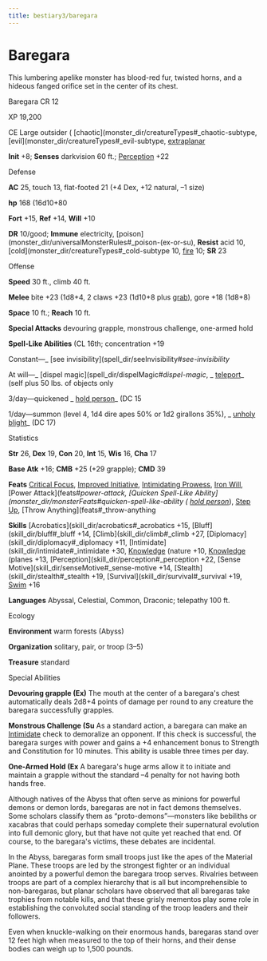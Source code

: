 ```yaml
---
title: bestiary3/baregara
---
```

# Baregara

This lumbering apelike monster has blood-red fur, twisted horns, and a hideous fanged orifice set in the center of its chest.

Baregara CR 12

XP 19,200

CE Large outsider ( [chaotic](monster_dir/creatureTypes#_chaotic-subtype, [evil](monster_dir/creatureTypes#_evil-subtype, [extraplanar](monster_dir/creatureTypes#_extraplanar-subtype)

**Init** +8; **Senses** darkvision 60 ft.; [Perception](skill_dir/perception#_perception) +22

Defense

**AC** 25, touch 13, flat-footed 21 (+4 Dex, +12 natural, –1 size)

**hp** 168 (16d10+80

**Fort** +15, **Ref** +14, **Will** +10

**DR** 10/good; **Immune** electricity, [poison](monster_dir/universalMonsterRules#_poison-(ex-or-su), **Resist** acid 10, [cold](monster_dir/creatureTypes#_cold-subtype 10, [fire](monster_dir/creatureTypes#_fire-subtype) 10; **SR** 23

Offense

**Speed** 30 ft., climb 40 ft.

**Melee** bite +23 (1d8+4, 2 claws +23 (1d10+8 plus [grab](monster_dir/universalMonsterRules#_grab)), gore +18 (1d8+8)

**Space** 10 ft.; **Reach** 10 ft.

**Special Attacks** devouring grapple, monstrous challenge, one-armed hold

**Spell-Like Abilities** (CL 16th; concentration +19

Constant—_ [see invisibility](spell_dir/seeInvisibility#_see-invisibility_

At will—_ [dispel magic](spell_dir/dispelMagic#_dispel-magic_, _ [teleport](spell_dir/teleport#_teleport)_ (self plus 50 lbs. of objects only

3/day—quickened _ [hold person](spell_dir/holdPerson#_hold-person)_ (DC 15

1/day—summon (level 4, 1d4 dire apes 50% or 1d2 girallons 35%), _ [unholy blight](spell_dir/unholyBlight#_unholy-blight)_ (DC 17)

Statistics

**Str** 26, **Dex** 19, **Con** 20, **Int** 15, **Wis** 16, **Cha** 17

**Base Atk** +16; **CMB** +25 (+29 grapple); **CMD** 39

**Feats** [Critical Focus](feats#_critical-focus), [Improved Initiative](feats#_improved-initiative), [Intimidating Prowess](feats#_intimidating-prowess), [Iron Will](feats#_iron-will), [Power Attack](feats#_power-attack, [Quicken Spell-Like Ability](monster_dir/monsterFeats#_quicken-spell-like-ability (_ [hold person](spell_dir/holdPerson#_hold-person)_), [Step Up](feats#_step-up), [Throw Anything](feats#_throw-anything

**Skills** [Acrobatics](skill_dir/acrobatics#_acrobatics +15, [Bluff](skill_dir/bluff#_bluff +14, [Climb](skill_dir/climb#_climb +27, [Diplomacy](skill_dir/diplomacy#_diplomacy +11, [Intimidate](skill_dir/intimidate#_intimidate +30, [Knowledge](skill_dir/knowledge#_knowledge) (nature +10, [Knowledge](skill_dir/knowledge#_knowledge) (planes +13, [Perception](skill_dir/perception#_perception +22, [Sense Motive](skill_dir/senseMotive#_sense-motive +14, [Stealth](skill_dir/stealth#_stealth +19, [Survival](skill_dir/survival#_survival +19, [Swim](skill_dir/swim#_swim) +16

**Languages** Abyssal, Celestial, Common, Draconic; telepathy 100 ft.

Ecology

**Environment** warm forests (Abyss)

**Organization** solitary, pair, or troop (3–5)

**Treasure** standard

Special Abilities

**Devouring grapple (Ex)** The mouth at the center of a baregara's chest automatically deals 2d8+4 points of damage per round to any creature the baregara successfully grapples.

**Monstrous Challenge (Su** As a standard action, a baregara can make an [Intimidate](skill_dir/intimidate#_intimidate) check to demoralize an opponent. If this check is successful, the baregara surges with power and gains a +4 enhancement bonus to Strength and Constitution for 10 minutes. This ability is usable three times per day.

**One-Armed Hold (Ex** A baregara's huge arms allow it to initiate and maintain a grapple without the standard –4 penalty for not having both hands free.

Although natives of the Abyss that often serve as minions for powerful demons or demon lords, baregaras are not in fact demons themselves. Some scholars classify them as “proto-demons”—monsters like bebiliths or xacabras that could perhaps someday complete their supernatural evolution into full demonic glory, but that have not quite yet reached that end. Of course, to the baregara's victims, these debates are incidental.

In the Abyss, baregaras form small troops just like the apes of the Material Plane. These troops are led by the strongest fighter or an individual anointed by a powerful demon the baregara troop serves. Rivalries between troops are part of a complex hierarchy that is all but incomprehensible to non-baregaras, but planar scholars have observed that all baregaras take trophies from notable kills, and that these grisly mementos play some role in establishing the convoluted social standing of the troop leaders and their followers.

Even when knuckle-walking on their enormous hands, baregaras stand over 12 feet high when measured to the top of their horns, and their dense bodies can weigh up to 1,500 pounds.

